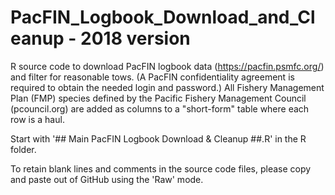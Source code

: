 # PacFIN_Logbook_Download_and_Cleanup - 2018 version
R source code to download PacFIN logbook data (https://pacfin.psmfc.org/) and filter for reasonable tows.
(A PacFIN confidentiality agreement is required to obtain the needed login and password.) All Fishery Management Plan (FMP) species defined by the Pacific Fishery Management Council (pcouncil.org) are added as columns to a "short-form" table where each row is a haul.

Start with '## Main PacFIN Logbook Download & Cleanup ##.R' in the R folder.

To retain blank lines and comments in the source code files, please copy and paste out of GitHub using the 'Raw' mode.


